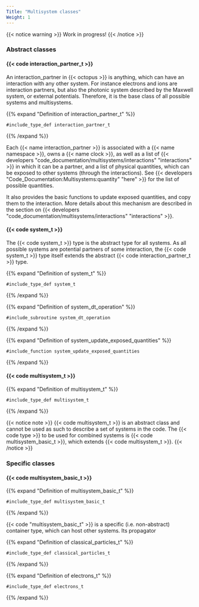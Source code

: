 ```yaml
---
Title: "Multisystem classes"
Weight: 1
---
```


{{< notice warning >}}
Work in progress!
{{< /notice >}}



### Abstract classes


#### {{< code interaction_partner_t >}}

An interaction_partner in {{< octopus >}} is anything, which can have an interaction with any other system.
For instance electrons and ions are interaction partners, but also the photonic system described by the Maxwell system, or external potentials.
Therefore, it is the base class of all possible systems and multisystems.

{{% expand "Definition of interaction_partner_t" %}}
```Fortran
#include_type_def interaction_partner_t
```
{{% /expand %}}

Each {{< name interaction_partner >}} is associated with a {{< name namespace >}}, owns a {{< name clock >}}, as well as a list of {{< developers "code_documentation/multisystems/interactions" "interactions" >}} in which it can be a partner, and a list of physical quantities, which can be exposed to other systems (through the interactions). See {{< developers "Code_Documentation:Multisystems:quantity" "here" >}} for the list of possible quantities.

It also provides the basic functions to update exposed quantities, and copy them to the interaction. More details about this mechanism are described in the section on 
{{< developers "code_documentation/multisystems/interactions" "interactions" >}}.

#### {{< code system_t >}}

The {{< code system_t >}} type is the abstract type for all systems. 
As all possible systems are potential partners of some interaction, the {{< code system_t >}} type itself extends the abstract {{< code interaction_partner_t >}} type.

{{% expand "Definition of system_t" %}}
```Fortran
#include_type_def system_t
```
{{% /expand %}}

{{% expand "Definition of system_dt_operation" %}}
```Fortran
#include_subroutine system_dt_operation
```
{{% /expand %}}

{{% expand "Definition of system_update_exposed_quantities" %}}
```Fortran
#include_function system_update_exposed_quantities
```
{{% /expand %}}



#### {{< code multisystem_t >}}


{{% expand "Definition of multisystem_t" %}}
```Fortran
#include_type_def multisystem_t
```
{{% /expand %}}

{{< notice note >}}
{{< code multisystem_t >}} is an abstract class and cannot be used as such to describe a set of systems in the code.
The {{< code type >}} to be used for combined systems is {{< code multisystem_basic_t >}}, which extends {{< code multisystem_t >}}.
{{< /notice >}}




### Specific classes

#### {{< code multisystem_basic_t >}}

{{% expand "Definition of multisystem_basic_t" %}}
```Fortran
#include_type_def multisystem_basic_t
```
{{% /expand %}}

{{< code "multisystem_basic_t" >}} is a specific (i.e. non-abstract) container type, which can host other systems. Its propagator

{{% expand "Definition of classical_particles_t" %}}
```Fortran
#include_type_def classical_particles_t
```
{{% /expand %}}

{{% expand "Definition of electrons_t" %}}
```Fortran
#include_type_def electrons_t
```
{{% /expand %}}



<!--
{{< mermaid >}}
 classDiagram
    class interaction_partner_t{
    + namespace_t: namespace
    + clock_t    : clock
    + integer_list_t: supported_interactions_as_partner
    + quantity_t   : quantities[MAX_QUANTITIES]

    + update_exposed_quantities()
    + update_exposed_quantity()
    + copy_quantities_to_interaction() 


    }
    
    class system_t{
    - integer : accumulated_loop_ticks
    + space_t: space
    + propagator_t: prop 
    + integer : interaction_timing  
    + integer_list_t: supported_interactions
    + interaction_list_t: interactions 
    + mpi_grp_t : grp  

    + dt_operation()
    + reset_clocks()
    + update_exposed_quantities()
    + init_propagator()
    + init_all_interactions()
    + init_parallelization()
    + update_interactions()
    + update_interactions_start()
    + update_interactions_finish()
    + propagation_start()
    + propagation_finish()
    + has_reached_final_propagation_time
    + output_start()
    + output_write()
    + output_finish()
    + process_is_slave()
    + init_interaction()
    + initial_conditions()
    + do_td_operation()
    + iteration_info()
    + is_tolerance_reached()
    + update_quantity()

    }
    
    class multisystem_t {
    }

    class interaction_t{
    - integer : n_system_quantities
    - integer : system_quantities(:) 
    + clock_t: clock 
    + character(len=:) : label
    }

    class interaction_with_partner_t{
    + interaction_partner_t: partner
    + update(requested_time)
    }

    interaction_partner_t <|-- system_t
    system_t <|-- multisystem_t

    interaction_t <|-- interaction_with_partner_t
{{< /mermaid >}}
-->


